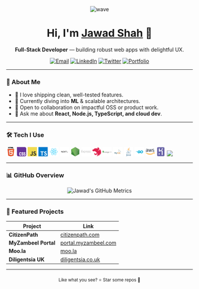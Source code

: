 <!-- Header -->
<div align="center">
  <img src="https://media2.giphy.com/media/79uMvMuByazSk1cZUX/giphy.gif?cid=ecf05e473ocvmlvn2df8dfx3uh3hrkom2vtc1e4udmv8z640&rid=giphy.gif&ct=s" alt="wave" width="72" height="72" />
  <h1>Hi, I'm <a href="https://jawad114.github.io/" title="Portfolio">Jawad Shah</a> 👋</h1>
  <p><b>Full-Stack Developer</b> — building robust web apps with delightful UX.</p>
  <p>
    <a href="mailto:col.jawadshahak47@gmail.com"><img alt="Email" src="https://img.shields.io/badge/Email-Contact-informational?style=flat-square&logo=gmail"></a>
    <a href="https://www.linkedin.com/in/jawad-shah/"><img alt="LinkedIn" src="https://img.shields.io/badge/LinkedIn-Connect-blue?style=flat-square&logo=linkedin"></a>
    <a href="https://twitter.com/private_boii"><img alt="Twitter" src="https://img.shields.io/badge/Twitter-Follow-1DA1F2?style=flat-square&logo=twitter"></a>
    <a href="https://jawad114.github.io/"><img alt="Portfolio" src="https://img.shields.io/badge/Portfolio-Visit-0ea5e9?style=flat-square&logo=vercel"></a>
  </p>
</div>

---

### 🚀 About Me
- 🚀 I love shipping clean, well-tested features.  
- 🌱 Currently diving into **ML** & scalable architectures.  
- 🤝 Open to collaboration on impactful OSS or product work.  
- 💬 Ask me about **React, Node.js, TypeScript, and cloud dev**.  

---

### 🛠️ Tech I Use
<p>
  <code><img height="25" src="https://raw.githubusercontent.com/github/explore/master/topics/html/html.png"></code>
  <code><img height="25" src="https://raw.githubusercontent.com/github/explore/master/topics/css/css.png"></code>
  <code><img height="25" src="https://raw.githubusercontent.com/github/explore/master/topics/javascript/javascript.png"></code>
  <code><img height="25" src="https://raw.githubusercontent.com/github/explore/master/topics/typescript/typescript.png"></code>
  <code><img height="25" src="https://raw.githubusercontent.com/github/explore/master/topics/react/react.png"></code>
  <code><img height="25" src="https://raw.githubusercontent.com/github/explore/master/topics/nextjs/nextjs.png"></code>
  <code><img height="25" src="https://raw.githubusercontent.com/github/explore/master/topics/nodejs/nodejs.png"></code>
  <code><img height="25" src="https://raw.githubusercontent.com/github/explore/master/topics/express/express.png"></code>
  <code><img height="25" src="https://raw.githubusercontent.com/github/explore/master/topics/nestjs/nestjs.png"></code>
  <code><img height="25" src="https://raw.githubusercontent.com/github/explore/master/topics/mongodb/mongodb.png"></code>
  <code><img height="25" src="https://raw.githubusercontent.com/github/explore/master/topics/mysql/mysql.png"></code>
  <code><img height="25" src="https://raw.githubusercontent.com/github/explore/master/topics/java/java.png"></code>
  <code><img height="25" src="https://raw.githubusercontent.com/github/explore/master/topics/go/go.png"></code>
  <code><img height="25" src="https://raw.githubusercontent.com/devicons/devicon/master/icons/amazonwebservices/amazonwebservices-original.svg"></code>
  <code><img height="25" src="https://raw.githubusercontent.com/devicons/devicon/master/icons/heroku/heroku-plain.svg"></code>
  <code><img height="25" src="https://raw.githubusercontent.com/reduxjs/redux/master/logo/logo.png"></code>
</p>

---

### 📊 GitHub Overview
<p align="center">
  <img src="./github-metrics.svg" alt="Jawad's GitHub Metrics" width="625em" />
</p>

---

### 🌟 Featured Projects
| Project | Link |
|---------|------|
| **CitizenPath** | [citizenpath.com](https://citizenpath.com/) |
| **MyZambeel Portal** | [portal.myzambeel.com](https://portal.myzambeel.com/login) |
| **Moo.la** | [moo.la](https://moo.la/) |
| **Diligentsia UK** | [diligentsia.co.uk](https://diligentsia.co.uk/) |

---

<div align="center">
  <sub>Like what you see? ⭐ Star some repos 💙</sub>
</div>
